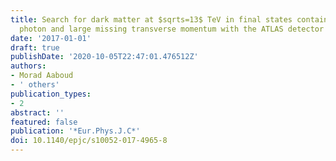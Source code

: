 ```yaml
---
title: Search for dark matter at $sqrts=13$ TeV in final states containing an energetic
  photon and large missing transverse momentum with the ATLAS detector
date: '2017-01-01'
draft: true
publishDate: '2020-10-05T22:47:01.476512Z'
authors:
- Morad Aaboud
- ' others'
publication_types:
- 2
abstract: ''
featured: false
publication: '*Eur.Phys.J.C*'
doi: 10.1140/epjc/s10052-017-4965-8
---
```


